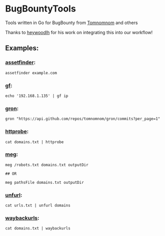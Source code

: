 # BugBountyTools
Tools written in Go for BugBounty from [Tomnomnom](https://github.com/tomnomnom) and others

Thanks to [heywoodlh](https://github.com/heywoodlh) for his work on integrating this into our workflow!

## Examples:

### [assetfinder](https://github.com/tomnomnom/assetfinder):

```
assetfinder example.com
```

### [gf](https://github.com/tomnomnom/gf):

```
echo '192.168.1.135' | gf ip
```

### [gron](https://github.com/tomnomnom/gron): 
```
gron "https://api.github.com/repos/tomnomnom/gron/commits?per_page=1"
```


### [httprobe](https://github.com/tomnomnom/httprobe):
```
cat domains.txt | httprobe
```


### [meg](https://github.com/tomnomnom/meg):
```
meg /robots.txt domains.txt outputDir

## OR 

meg pathsFile domains.txt outputDir
```


### [unfurl](https://github.com/tomnomnom/unfurl):
```
cat urls.txt | unfurl domains
```

### [waybackurls](https://github.com/tomnomnom/waybackurls):
```
cat domains.txt | waybackurls
```
